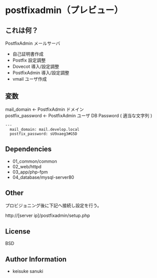 postfixadmin（プレビュー）
=========

## これは何？

PostfixAdmin メールサーバ

- 自己証明書作成
- Postfix 設定調整
- Dovecot 導入/設定調整
- PostfixAdmin 導入/設定調整
- vmail ユーザ作成

## 変数

mail_domain ← PostfixAdmin ドメイン  
postfix_password ← PostfixAdmin ユーザ DB Password ( 適当な文字列 )  


```
---
  mail_domain: mail.develop.local
  postfix_password: sU9xaeg3#G5D
```


Dependencies
-------

- 01_common/common
- 02_web/httpd
- 03_app/php-fpm
- 04_database/mysql-server80

Other
-------
プロビジョニング後に下記へ接続し設定を行う。  

http://[server ip]/postfixadmin/setup.php

License
-------

BSD

Author Information
------------------

- keisuke sanuki 
